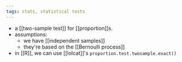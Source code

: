 ```yaml
---
tags: stats, statistical tests
---
```


- a [[two-sample test]] for [[proportion]]s.
- assumptions:
	- we have [[independent samples]]
	- they're based on the [[Bernoulli process]]
- in [[R]], we can use [[lolcat]]'s `proportion.test.twosample.exact()`